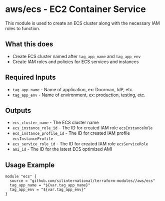 # aws/ecs - EC2 Container Service
This module is used to create an ECS cluster along with the necessary
IAM roles to function.

## What this does

 - Create ECS cluster named after `tag_app_name` and `tag_app_env`
 - Create IAM roles and policies for ECS services and instances

## Required Inputs

 - `tag_app_name` - Name of application, ex: Doorman, IdP, etc.
 - `tag_app_env` - Name of environment, ex: production, testing, etc.

## Outputs

 - `ecs_cluster_name` - The ECS cluster name
 - `ecs_instance_role_id` - The ID for created IAM role `ecsInstanceRole`
 - `ecs_instance_profile_id` - The ID for created IAM profile `ecsInstanceProfile`
 - `ecs_service_role_id` - The ID for created IAM role `ecsServiceRole`
 - `ami_id` - The ID for the latest ECS optimized AMI

## Usage Example

```hcl
module "ecs" {
  source = "github.com/silinternational/terraform-modules//aws/ecs"
  tag_app_name = "${var.tag_app_name}"
  tag_app_env = "${var.tag_app_env}"
}
```
